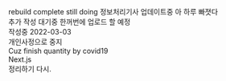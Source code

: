 rebuild complete
still doing
정보처리기사 업데이트중
아 하루 빠졋다<br>
추가 작성 대기중 한꺼번에 업로드 할 예정<br>
작성중 2022-03-03<br>
개인사정으로 중지<br>
Cuz finish quantity by covid19<br>
Next.js
<br>정리하기 다시.

